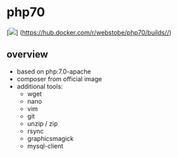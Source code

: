 # php70

[![](https://dockerbuildbadges.quelltext.eu/status.svg?organization=webstobe&repository=php70)] (https://hub.docker.com/r/webstobe/php70/builds//)  

overview
------------

- based on php:7.0-apache
- composer from official image
- additional tools:
  - wget
  - nano
  - vim
  - git
  - unzip / zip
  - rsync
  - graphicsmagick
  - mysql-client
